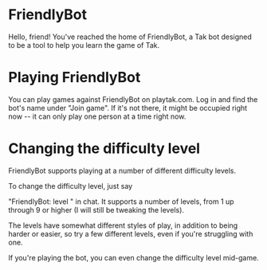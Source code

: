 # FriendlyBot

Hello, friend! You've reached the home of FriendlyBot, a Tak bot
designed to be a tool to help you learn the game of Tak.

# Playing FriendlyBot

You can play games against FriendlyBot on playtak.com. Log in and find
the bot's name under "Join game". If it's not there, it might be
occupied right now -- it can only play one person at a time right now.

# Changing the difficulty level

FriendlyBot supports playing at a number of different difficulty
levels.

To change the difficulty level, just say

"FriendlyBot: level <level>" in chat. It supports a number of levels,
from 1 up through 9 or higher (I will still be tweaking the levels).

The levels have somewhat different styles of play, in addition to
being harder or easier, so try a few different levels, even if you're
struggling with one.

If you're playing the bot, you can even change the difficulty level
mid-game.
